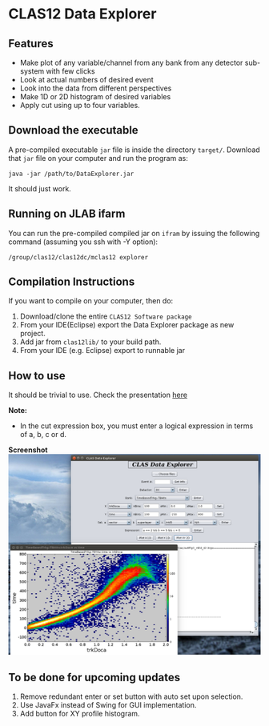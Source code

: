 CLAS12 Data Explorer
=======================

Features
----------

 - Make plot of any variable/channel from any bank from any detector sub-system with few clicks 
 - Look at actual numbers of desired event
 - Look into the data from different perspectives
 - Make 1D or 2D histogram of desired variables
 - Apply cut using up to four variables.


Download the executable
-----------------------
A pre-compiled executable ```jar``` file is inside the directory ```target/```. Download that ```jar``` file on your computer and run the program as:

```
java -jar /path/to/DataExplorer.jar
```

It should just work.


Running on JLAB ifarm
---------------------
You can run the pre-compiled compiled jar on ```ifram``` by issuing the following command (assuming you ssh with -Y option):
```
/group/clas12/clas12dc/mclas12 explorer
```

Compilation Instructions
------------------------

If you want to compile on your computer, then do:

1. Download/clone the entire ```CLAS12 Software package```
2. From your IDE(Eclipse) export the Data Explorer package as new project.
3. Add jar from ```clas12lib/``` to your build path.
4. From your IDE (e.g. Eclipse) export to runnable jar

How to use
----------

It should be trivial to use.
Check the presentation [here](https://userweb.jlab.org/~latif/Hall_B/DC_Update_CalCom_meeting_July14_2017.pdf)

**Note:**
- In the cut expression box, you must enter a logical expression in terms of a, b, c or d. 


**Screenshot**
![Demo](Demo.jpg)


To be done for upcoming updates
-------------------------------

1. Remove redundant enter or set button with auto set upon selection.
2. Use JavaFx instead of Swing for GUI implementation.
3. Add button for XY profile histogram.

